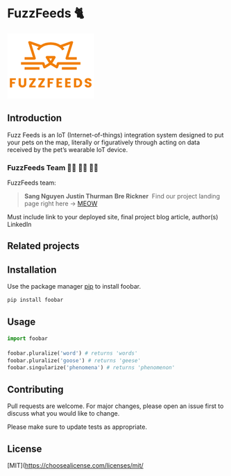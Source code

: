 # FuzzFeeds	:cat2:
![FuzzFeeds](orange_logo.png)

## Introduction
Fuzz Feeds is an IoT (Internet-of-things) integration system designed to put your pets on the map, literally or figuratively through acting on data received by the pet’s wearable IoT device.

### FuzzFeeds Team :woman_technologist: :man_technologist: :man_technologist:
FuzzFeeds team:

>**Sang Nguyen** 
>**Justin Thurman** ​
>**Bre Rickner**
​
Find our project landing page right here -> [MEOW](http://fuzzfeeds.tech "FuzzFeeds")

Must include link to your deployed site, final project blog article, author(s) LinkedIn

## Related projects

## Installation

Use the package manager [pip](https://pip.pypa.io/en/stable/) to install foobar.

```bash
pip install foobar
```

## Usage

```python
import foobar

foobar.pluralize('word') # returns 'words'
foobar.pluralize('goose') # returns 'geese'
foobar.singularize('phenomena') # returns 'phenomenon'
```

## Contributing
Pull requests are welcome. For major changes, please open an issue first to discuss what you would like to change.

Please make sure to update tests as appropriate.

## License
[MIT](https://choosealicense.com/licenses/mit/